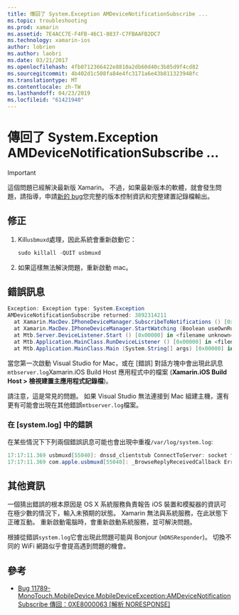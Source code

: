 ```yaml
---
title: 傳回了 System.Exception AMDeviceNotificationSubscribe ...
ms.topic: troubleshooting
ms.prod: xamarin
ms.assetid: 7E4ACC7E-F4FB-46C1-8837-C7FBAAFB2DC7
ms.technology: xamarin-ios
author: lobrien
ms.author: laobri
ms.date: 03/21/2017
ms.openlocfilehash: 4fb0712366422e8810a2db60d40c3b85d9f4cd82
ms.sourcegitcommit: 4b402d1c508fa84e4fc3171a6e43b811323948fc
ms.translationtype: MT
ms.contentlocale: zh-TW
ms.lasthandoff: 04/23/2019
ms.locfileid: "61421940"
---
```

# <a name="systemexception-amdevicenotificationsubscribe-returned-"></a>傳回了 System.Exception AMDeviceNotificationSubscribe ...

> [!IMPORTANT]
> 這個問題已經解決最新版 Xamarin。 不過，如果最新版本的軟體，就會發生問題，請指導，申請[新的 bug](~/cross-platform/troubleshooting/questions/howto-file-bug.md)您完整的版本控制資訊和完整建置記錄檔輸出。


## <a name="fix"></a>修正

1.  Kill`usbmuxd`處理，因此系統會重新啟動它：

    ```csharp
    sudo killall -QUIT usbmuxd
    ```

2.  如果這樣無法解決問題，重新啟動 mac。

## <a name="error-message"></a>錯誤訊息

```csharp
Exception: Exception type: System.Exception
AMDeviceNotificationSubscribe returned: 3892314211
  at Xamarin.MacDev.IPhoneDeviceManager.SubscribeToNotifications () [0x00000] in <filename unknown="">:0
  at Xamarin.MacDev.IPhoneDeviceManager.StartWatching (Boolean useOwnRunloop) [0x00000] in <filename unknown="">:0
  at Mtb.Server.DeviceListener.Start () [0x00000] in <filename unknown="">:0
  at Mtb.Application.MainClass.RunDeviceListener () [0x00000] in <filename unknown="">:0
  at Mtb.Application.MainClass.Main (System.String[] args) [0x00000] in <filename unknown="">:0
```

當您第一次啟動 Visual Studio for Mac，或在 [錯誤] 對話方塊中會出現此訊息`mtbserver.log`Xamarin.iOS Build Host 應用程式中的檔案 (**Xamarin.iOS Build Host > 檢視建置主應用程式記錄檔**)。

請注意，這是常見的問題。 如果 Visual Studio 無法連接到 Mac 組建主機，還有更有可能會出現在其他錯誤`mtbserver.log`檔案。

### <a name="errors-in-systemlog"></a>在 [system.log] 中的錯誤

在某些情況下下列兩個錯誤訊息可能也會出現中重複`/var/log/system.log`:

```csharp
17:17:11.369 usbmuxd[55040]: dnssd_clientstub ConnectToServer: socket failed 24 Too many open files
17:17:11.369 com.apple.usbmuxd[55040]: _BrowseReplyReceivedCallback Error doing DNSServiceResolve(): -65539
```

## <a name="additional-information"></a>其他資訊

一個猜出錯誤的根本原因是 OS X 系統服務負責報告 iOS 裝置和模擬器的資訊可在極少數的情況下，輸入未預期的狀態。 Xamarin 無法與系統服務，在此狀態下正確互動。 重新啟動電腦時，會重新啟動系統服務，並可解決問題。

根據從錯誤`system.log`它會出現此問題可能與 Bonjour (`mDNSResponder`)。 切換不同的 WiFi 網路似乎會提高遇到問題的機會。

## <a name="references"></a>參考

*   [Bug 11789-MonoTouch.MobileDevice.MobileDeviceException:AMDeviceNotificationSubscribe 傳回：0XE8000063 [解析 NORESPONSE]](https://bugzilla.xamarin.com/show_bug.cgi?id=11789)

